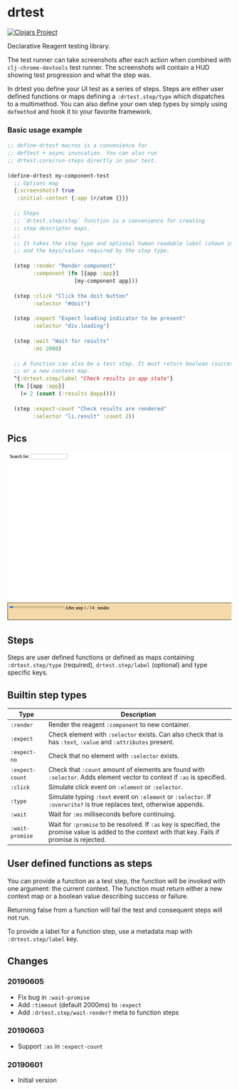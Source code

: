 # drtest

[![Clojars Project](https://img.shields.io/clojars/v/webjure/drtest.svg)](https://clojars.org/webjure/drtest)

Declarative Reagent testing library.

The test runner can take screenshots after each action when combined with `clj-chrome-devtools` test
runner. The screenshots will contain a HUD showing test progression and what the step was.

In drtest you define your UI test as a series of steps. Steps are either user defined functions or
maps defining a `:drtest.step/type` which dispatches to a multimethod. You can also define your
own step types by simply using `defmethod` and hook it to your favorite framework.

### Basic usage example

```clojure
;; define-drtest macros is a convenience for
;; deftest + async invocation. You can also run
;; drtest.core/run-steps directly in your test.

(define-drtest my-component-test
  ;; Options map
  {:screenshots? true
   :initial-context {:app (r/atom {}}}

  ;; Steps
  ;; `drtest.step/step` function is a convenience for creating
  ;; step descriptor maps.
  ;;
  ;; It takes the step type and optional human readable label (shown in screenshots)
  ;; and the keys/values required by the step type.

  (step :render "Render component"
        :component (fn [{app :app}]
                     [my-component app]))

  (step :click "Click the doit button"
        :selector "#doit")

  (step :expect "Expect loading indicator to be present"
        :selector "div.loading")

  (step :wait "Wait for results"
        :ms 2000)

  ;; A function can also be a test step. It must return boolean (success value)
  ;; or a new context map.
  ^{:drtest.step/label "Check results in app state"}
  (fn [{app :app}]
    (= 2 (count (:results @app))))

  (step :expect-count "Check results are rendered"
        :selector "li.result" :count 2))
```

## Pics

![drtest in action](/drtest.png?raw=true)

## Steps

Steps are user defined functions or defined as maps containing `:drtest.step/type` (required), `drtest.step/label` (optional)
and type specific keys.

## Builtin step types

| Type | Description |
| --- | --- |
| `:render` | Render the reagent `:component` to new container. |
| `:expect` | Check element with `:selector` exists. Can also check that is has `:text`, `:value` and `:attributes` present. |
| `:expect-no` | Check that no element with `:selector` exists. |
| `:expect-count` | Check that `:count` amount of elements are found with `:selector`. Adds element vector to context if `:as` is specified. |
| `:click` | Simulate click event on `:element` or `:selector`. |
| `:type` | Simulate typing `:text` event on `:element` or `:selector`. If `:overwrite?` is true replaces text, otherwise appends. |
| `:wait` | Wait for `:ms` milliseconds before continuing. |
| `:wait-promise` | Wait for `:promise` to be resolved. If `:as` key is specified, the promise value is added to the context with that key. Fails if promise is rejected. |


## User defined functions as steps

You can provide a function as a test step, the function will be invoked with one argument:
the current context. The function must return either a new context map or a boolean value
describing success or failure.

Returning false from a function will fail the test and consequent steps will not run.

To provide a label for a function step, use a metadata map with `:drtest.step/label` key.

## Changes

### 20190605
* Fix bug in `:wait-promise`
* Add `:timeout` (default 2000ms) to `:expect`
* Add `:drtest.step/wait-render?` meta to function steps

### 20190603
* Support `:as` in `:expect-count`

### 20190601
* Initial version